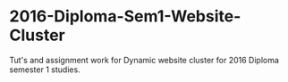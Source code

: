 # 2016-Diploma-Sem1-Website-Cluster
Tut's and assignment work for Dynamic website cluster for 2016 Diploma semester 1 studies.
